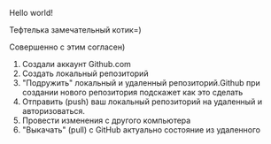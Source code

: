 Hello world!

Тефтелька замечательный котик=)

Совершенно с этим согласен)

1. Создали аккаунт Github.com
2. Создать локальный репозиторий
3. "Подружить" локальный и удаленный репозиторий.Github при создании нового репозитория подскажет как это сделать
4. Отправить (push) ваш локальный репозиторий на удаленный и авторизоваться.
5. Провести изменения с другого компьютера
6. "Выкачать" (pull) с GitHub актуально состояние из удаленного